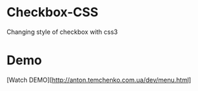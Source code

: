 # Checkbox-CSS
Changing style of checkbox with css3

# Demo
[Watch DEMO][http://anton.temchenko.com.ua/dev/menu.html]
